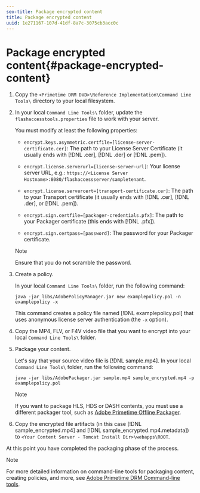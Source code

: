 ```yaml
---
seo-title: Package encrypted content
title: Package encrypted content
uuid: 1e271167-107d-41df-8a7c-3075cb3acc0c
---
```


# Package encrypted content{#package-encrypted-content}

1. Copy the `<Primetime DRM DVD>\Reference Implementation\Command Line Tools\` directory to your local filesystem.
1. In your local `Command Line Tools\` folder, update the `flashaccesstools.properties` file to work with your server.

   You must modify at least the following properties:

    * `encrypt.keys.asymmetric.certfile=[license-server-certificate.cer]`: The path to your License Server Certificate (it usually ends with [!DNL .cer], [!DNL .der] or [!DNL .pem]). 
    
    * `encrypt.license.serverurl=[license-server-url]`: Your license server URL, e.g.:    `https://<License Server Hostname>:8080/flashaccessserver/sampletenant`. 
    
    * `encrypt.license.servercert=[transport-certificate.cer]`: The path to your Transport certificate (it usually ends with [!DNL .cer], [!DNL .der], or [!DNL .pem]). 
    
    * `encrypt.sign.certfile=[packager-credentials.pfx]`: The path to your Packager certificate (this ends with [!DNL .pfx]). 
    
    * `encrypt.sign.certpass=[password]`: The password for your Packager certificate.     
    
    >[!NOTE]
    >
    >Ensure that you do not scramble the password.

1. Create a policy.

   In your local `Command Line Tools\` folder, run the following command: 

   ```
   java -jar libs/AdobePolicyManager.jar new examplepolicy.pol -n examplepolicy -x
   ```

   This command creates a policy file named [!DNL examplepolicy.pol] that uses anonymous license server authentication (the `-x` option).
1. Copy the MP4, FLV, or F4V video file that you want to encrypt into your local `Command Line Tools\` folder.
1. Package your content.

   Let's say that your source video file is [!DNL sample.mp4]. In your local `Command Line Tools\` folder, run the following command: 

   ```
   java -jar libs/AdobePackager.jar sample.mp4 sample_encrypted.mp4 -p examplepolicy.pol
   ```

   >[!NOTE]
   >
   >If you want to package HLS, HDS or DASH contents, you must use a different packager tool, such as [Adobe Primetime Offline Packager](https://helpx.adobe.com/content/dam/help/en/primetime/guides/offline_packager_getting_started.pdf).

1. Copy the encrypted file artifacts (in this case [!DNL sample_encrypted.mp4] and [!DNL sample_encrypted.mp4.metadata]) to `<Your Content Server - Tomcat Install Dir>\webapps\ROOT`.

At this point you have completed the packaging phase of the process.

>[!NOTE]
>
>For more detailed information on command-line tools for packaging content, creating policies, and more, see [Adobe Primetime DRM Command-line tools](../drm-reference-implementations/command-line-tools/command-line-tools-overview.md).
